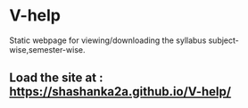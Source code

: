# V-help
Static webpage for viewing/downloading the syllabus subject-wise,semester-wise.
## Load the site at : https://shashanka2a.github.io/V-help/
